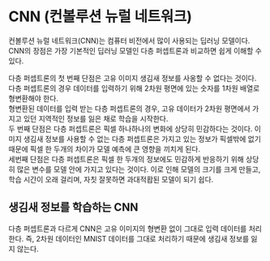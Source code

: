# CNN (컨볼루션 뉴럴 네트워크)

컨볼루션 뉴럴 네트워크(CNN)는 컴퓨터 비전에서 많이 사용되는 딥러닝 모델이다. CNN의 장점은 가장 기본적인 딥러닝 모델인 다층 퍼셉트론과 비교하면 쉽게 이해할 수 있다.  
  
다층 퍼셉트론의 첫 번째 단점은 고유 이미지 생김새 정보를 사옹할 수 없다는 것이다. 다층 퍼셉트론의 경우 데이터를 입력하기 위해 2차원 평면에 있는 숫자를 1차원 배열로 형변환해야 한다.  
형변환된 데이터를 입력 받는 다층 퍼셉트론의 경우, 고유 데이터가 2차원 평면에서 가지고 있던 지역적인 정보를 잃은 채로 학습을 시작한다.  
두 번째 단점은 다층 퍼셉트론은 픽셀 하나하나의 변화에 상당히 민감하다는 것이다. 이미지 생김새 정보를 사용할 수 없는 다층 퍼셉트론은 가지고 있는 정보가 픽셀밖에 없기 때문에 픽셀 한 두개의 차이가 모델 예측에 큰 영향을 끼치게 된다.  
세번째 단점은 다층 퍼셉트론은 픽셀 한 두개의 정보에도 민감하게 반응하기 위해 상당히 많은 변수를 모델 안에 가지고 있다는 것이다. 이로 인해 모델의 크기를 크게 만들고, 학습 시간이 오래 걸리며, 자칫 잘못하면 과대적홥된 모델이 되기 쉽다.

## 생김새 정보를 학습하는 CNN
다층 퍼셉트론과 다르게 CNN은 고유 이미지의 형변환 없이 그대로 입력 데이터를 처리한다. 즉, 2차원 데이터인 MNIST 데이터를 그대로 처리하기 때문에 생김새 정보를 잃지 않는다.